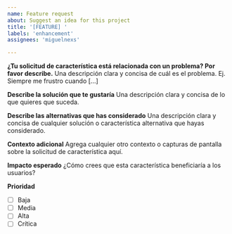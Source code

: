 ```yaml
---
name: Feature request
about: Suggest an idea for this project
title: '[FEATURE] '
labels: 'enhancement'
assignees: 'miguelnexs'

---
```


**¿Tu solicitud de característica está relacionada con un problema? Por favor describe.**
Una descripción clara y concisa de cuál es el problema. Ej. Siempre me frustro cuando [...]

**Describe la solución que te gustaría**
Una descripción clara y concisa de lo que quieres que suceda.

**Describe las alternativas que has considerado**
Una descripción clara y concisa de cualquier solución o característica alternativa que hayas considerado.

**Contexto adicional**
Agrega cualquier otro contexto o capturas de pantalla sobre la solicitud de característica aquí.

**Impacto esperado**
¿Cómo crees que esta característica beneficiaría a los usuarios?

**Prioridad**
- [ ] Baja
- [ ] Media
- [ ] Alta
- [ ] Crítica
